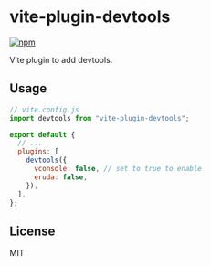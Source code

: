 # vite-plugin-devtools

[![npm](https://img.shields.io/npm/v/vite-plugin-devtools.svg)](https://www.npmjs.com/package/vite-plugin-devtools)

Vite plugin to add devtools.

## Usage

```js
// vite.config.js
import devtools from "vite-plugin-devtools";

export default {
  // ...
  plugins: [
    devtools({
      vconsole: false, // set to true to enable
      eruda: false,
    }),
  ],
};
```

## License

MIT
